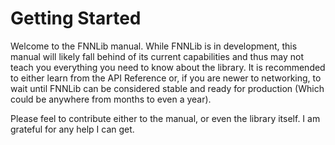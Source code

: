 # Getting Started

Welcome to the FNNLib manual. While FNNLib is in development, this manual will likely fall behind of its current capabilities and thus may not teach you everything you need to know about the library. It is recommended to either learn from the API Reference or, if you are newer to networking, to wait until FNNLib can be considered stable and ready for production (Which could be anywhere from months to even a year).

Please feel to contribute either to the manual, or even the library itself. I am grateful for any help I can get.
